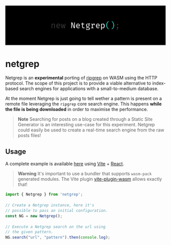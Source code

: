 

![Header](https://github.com/dgopsq/netgrep/blob/main/assets/header.jpg)

# netgrep

Netgrep is an **experimental** porting of [ripgrep](https://github.com/BurntSushi/ripgrep) on WASM using the HTTP protocol. The scope of this project is to provide a viable alternative to index-based search engines for applications with a small-to-medium database.

At the moment Netgrep is just going to tell wether a pattern is present on a remote file leveraging the `ripgrep` core search engine. This happens **while the file is being downloaded** in order to maximise the performance. 

> **Note**
> Searching for posts on a blog created through a Static Site Generator is an interesting use-case for this experiment. Netgrep could easily be used to create a real-time search engine from the raw posts files!

## Usage

A complete example is available [here](https://github.com/dgopsq/netgrep/tree/main/packages/example) using [Vite](https://vitejs.dev/) + [React](https://reactjs.org/). 

> **Warning**
> It's important to use a bundler that supports `wasm-pack` generated modules. The Vite plugin [vite-plugin-wasm](https://github.com/Menci/vite-plugin-wasm) allows exactly that!

```ts
import { Netgrep } from 'netgrep';

// Create a Netgrep instance, here it's
// possible to pass an initial configuration.
const NG = new Netgrep();

// Execute a Netgrep search on the url using 
// the given pattern.
NG.search("url", "pattern").then(console.log);
```